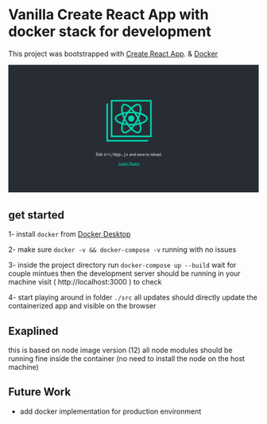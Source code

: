 # Vanilla Create React App with docker stack for development

This project was bootstrapped with [Create React App](https://github.com/facebook/create-react-app). & [Docker](https://www.docker.com)

![Hero Image](https://github.com/cloudx9/react-docker-dev-stack/blob/master/hero.png?raw=true)


## get started

1- install `docker` from [Docker Desktop](https://www.docker.com/products/docker-desktop)

2- make sure `docker -v && docker-compose -v` running with no issues

3- inside the project directory run ` docker-compose up --build `  wait for couple mintues then the development server should be running in your machine visit ( http://localhost:3000 ) to check

4- start playing around in folder `./src` all updates should directly update the containerized app and visible on the browser

## Exaplined

this is based on node image version (12)
all node modules should be running fine inside the container (no need to install the node on the host machine)


## Future Work
- add docker implementation for production environment
